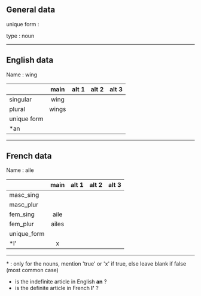 ## General data

unique form :

type : noun

---

## English data

Name : wing

|             | main  | alt 1 | alt 2 | alt 3 |
| :---------- | :---: | :---: | :---: | ----- |
| singular    | wing  |       |       |       |
| plural      | wings |       |       |       |
| unique form |       |       |       |       |
| \*an        |       |       |       |       |

---

## French data

Name : aile

|             | main  | alt 1 | alt 2 | alt 3 |
| :---------- | :---: | :---: | :---: | :---: |
| masc_sing   |       |       |       |       |
| masc_plur   |       |       |       |       |
| fem_sing    | aile  |       |       |       |
| fem_plur    | ailes |       |       |       |
| unique_form |       |       |       |       |
| \*l'        |   x   |       |       |       |

---

\* : only for the nouns, mention 'true' or 'x' if true, else leave blank if false (most common case)

- is the indefinite article in English **an** ?
- is the definite article in French **l'** ?
